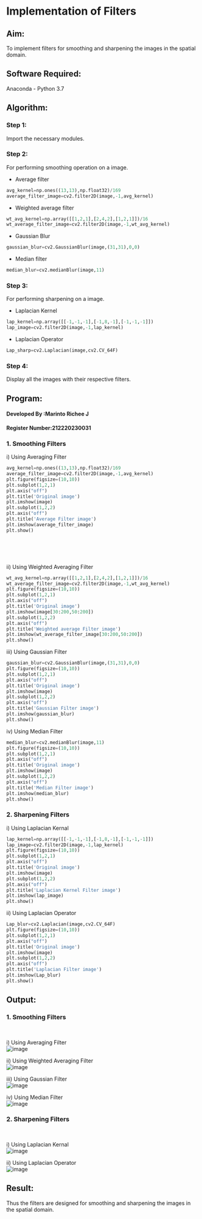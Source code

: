 # Implementation of Filters
## Aim:
To implement filters for smoothing and sharpening the images in the spatial domain.

## Software Required:
Anaconda - Python 3.7

## Algorithm:
### Step 1:
Import the necessary modules.
### Step 2:
For performing smoothing operation on a image. 
- Average filter
```python
avg_kernel=np.ones((13,13),np.float32)/169
average_filter_image=cv2.filter2D(image,-1,avg_kernel)
```
- Weighted average filter
```python
wt_avg_kernel=np.array([[1,2,1],[2,4,2],[1,2,1]])/16
wt_average_filter_image=cv2.filter2D(image,-1,wt_avg_kernel)
```
- Gaussian Blur 
```python
gaussian_blur=cv2.GaussianBlur(image,(31,31),0,0)
```
- Median filter
```python 
median_blur=cv2.medianBlur(image,11)
```
### Step 3:
For performing sharpening on a image.
- Laplacian Kernel
```python
lap_kernel=np.array([[-1,-1,-1],[-1,8,-1],[-1,-1,-1]])
lap_image=cv2.filter2D(image,-1,lap_kernel)
```
- Laplacian Operator
```python
Lap_sharp=cv2.Laplacian(image,cv2.CV_64F)
```
### Step 4:
Display all the images with their respective filters.

## Program:
#### Developed By   :Marinto Richee J
#### Register Number:212220230031
### 1. Smoothing Filters

i) Using Averaging Filter
```Python
avg_kernel=np.ones((13,13),np.float32)/169
average_filter_image=cv2.filter2D(image,-1,avg_kernel)
plt.figure(figsize=(10,10))
plt.subplot(1,2,1)
plt.axis("off")
plt.title('Original image')
plt.imshow(image)
plt.subplot(1,2,2)
plt.axis("off")
plt.title('Average Filter image')
plt.imshow(average_filter_image)
plt.show()
```
<br>
<br>
<br>

ii) Using Weighted Averaging Filter
```Python
wt_avg_kernel=np.array([[1,2,1],[2,4,2],[1,2,1]])/16
wt_average_filter_image=cv2.filter2D(image,-1,wt_avg_kernel)
plt.figure(figsize=(10,10))
plt.subplot(1,2,1)
plt.axis("off")
plt.title('Original image')
plt.imshow(image[30:200,50:200])
plt.subplot(1,2,2)
plt.axis("off")
plt.title('Weighted average Filter image')
plt.imshow(wt_average_filter_image[30:200,50:200])
plt.show()
```
iii) Using Gaussian Filter
```Python
gaussian_blur=cv2.GaussianBlur(image,(31,31),0,0)
plt.figure(figsize=(10,10))
plt.subplot(1,2,1)
plt.axis("off")
plt.title('Original image')
plt.imshow(image)
plt.subplot(1,2,2)
plt.axis("off")
plt.title('Gaussian Filter image')
plt.imshow(gaussian_blur)
plt.show()
```

iv) Using Median Filter
```Python
median_blur=cv2.medianBlur(image,11)
plt.figure(figsize=(10,10))
plt.subplot(1,2,1)
plt.axis("off")
plt.title('Original image')
plt.imshow(image)
plt.subplot(1,2,2)
plt.axis("off")
plt.title('Median Filter image')
plt.imshow(median_blur)
plt.show()
```

### 2. Sharpening Filters
i) Using Laplacian Kernal
```Python
lap_kernel=np.array([[-1,-1,-1],[-1,8,-1],[-1,-1,-1]])
lap_image=cv2.filter2D(image,-1,lap_kernel)
plt.figure(figsize=(10,10))
plt.subplot(1,2,1)
plt.axis("off")
plt.title('Original image')
plt.imshow(image)
plt.subplot(1,2,2)
plt.axis("off")
plt.title('Laplacian Kernel Filter image')
plt.imshow(lap_image)
plt.show()
```
ii) Using Laplacian Operator
```Python
Lap_blur=cv2.Laplacian(image,cv2.CV_64F)
plt.figure(figsize=(10,10))
plt.subplot(1,2,1)
plt.axis("off")
plt.title('Original image')
plt.imshow(image)
plt.subplot(1,2,2)
plt.axis("off")
plt.title('Laplacian Filter image')
plt.imshow(Lap_blur)
plt.show()
```

## Output:
### 1. Smoothing Filters
</br>

i) Using Averaging Filter
</br>
![image](https://user-images.githubusercontent.com/65499285/165766783-c7d9ba8a-6a3e-4170-a8d5-970d6919968c.png)
</br>

ii) Using Weighted Averaging Filter
</br>
![image](https://user-images.githubusercontent.com/65499285/165766843-071694a5-4da5-4d6f-81b1-5e2f7fc06270.png)
</br>

iii) Using Gaussian Filter
</br>
![image](https://user-images.githubusercontent.com/65499285/165766935-201ba902-ab8a-4671-aaac-ce1d4c797fb3.png)
</br>

iv) Using Median Filter
</br>
![image](https://user-images.githubusercontent.com/65499285/165766977-ada6db0f-0c17-4802-9cd9-ab704e5efd00.png)
</br>

### 2. Sharpening Filters
</br>

i) Using Laplacian Kernal
</br>
![image](https://user-images.githubusercontent.com/65499285/165767006-d3eebdfe-eac9-497b-84ee-dfb5f0dc0612.png)
</br>

ii) Using Laplacian Operator
</br>
![image](https://user-images.githubusercontent.com/65499285/165767030-82cf0efb-da69-4162-9594-05c188cf90b5.png)
</br>

## Result:
Thus the filters are designed for smoothing and sharpening the images in the spatial domain.
